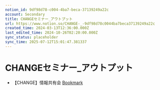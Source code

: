 ```yaml
---
notion_id: 9df98d78-c004-4ba7-beca-37139249a22c
account: Secondary
title: CHANGEセミナー_アウトプット
url: https://www.notion.so/CHANGE-_-9df98d78c0044ba7beca37139249a22c
created_time: 2024-03-13T12:36:00.000Z
last_edited_time: 2024-10-26T02:20:00.000Z
sync_status: placeholder
sync_time: 2025-07-12T15:01:47.381337
---
```

# CHANGEセミナー_アウトプット

- 【CHANGE】情報共有会
[Bookmark](https://youtu.be/um4k8wDzTuw)